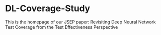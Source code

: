 # DL-Coverage-Study
This is the homepage of our JSEP paper: Revisiting Deep Neural Network Test Coverage from the Test Effectiveness Perspective
